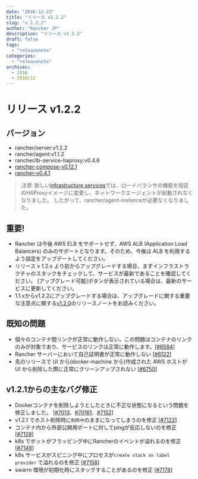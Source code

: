 ```yaml
---
date: "2016-12-23"
title: "リリース v1.2.2"
slug: "v.1.2.2" 
author: "Rancher JP"
description: "リリース v1.2.2"
draft: false
tags:
  - "releasenote"
categories:
  - "releasenote"
archives:
  - 2016
  - 2016/12
---
```

# リリース v1.2.2

## バージョン
* rancher/server:v1.2.2
* rancher/agent:v1.1.2
* rancher/lb-service-haproxy:v0.4.6
* [rancher-compose-v0.12.1](https://github.com/rancher/rancher-compose/releases/tag/v0.12.1)
* [rancher-v0.4.1](https://github.com/rancher/cli/releases/tag/v0.4.1)

> *注意:* 新しい[infrastructure services](http://docs.rancher.com/rancher/v1.2/en/rancher-services/)では、ロードバランサの機能を指定のHAProxyイメージに変更し、ネットワークエージェントが起動されなくなりました。 したがって、rancher/agent-instanceが必要なくなりました。

## 重要!
* Rancher は今後 AWS ELB をサポートせず、AWS ALB (Application Load Balancers) のみのサポートとなります。そのため、今後は ALB を利用するよう設定をアップデートしてください。
* リリース v 1.2.x より前からアップグレードする場合、まずインフラストラクチャのスタックをチェックして、サービスが最新であることを確認してください。 [アップグレード可能]ボタンが表示されている場合は、最新のサービスに更新してください。
* 1.1.xからv1.2.2にアップグレードする場合は、アップグレードに関する重要な注意点に関する[v1.2.0](https://github.com/rancher/rancher/releases/tag/v1.2.0)のリリースノートをお読みください。

## 既知の問題
* 個々のコンテナ間リンクが正常に動作しない。この問題はコンテナのリンクのみが対象であり、サービスのリンクは正常に動作します。[[#6584](https://github.com/rancher/rancher/issues/6584)]
* Rancher サーバーにおいて自己証明書が正常に動作しない [[#6122](https://github.com/rancher/rancher/issues/6122)]
* 先のリリースで UI から(docker-machine から)作成された AWS ホストが UI から削除した際に正常にクリーンアップされない [[#6750](https://github.com/rancher/rancher/issues/6750)]

## v1.2.1からの主なバグ修正
* Dockerコンテナを削除しようとしたときに不正な状態になるという問題を修正しました。 [[#7013](https://github.com/rancher/rancher/issues/7013)、[#70161](https://github.com/rancher/rancher/issues/7016)、[#7152](https://github.com/rancher/rancher/issues/7152)]
* v1.2.1 でホスト削除時に`削除中`のままになってしまうのを修正 [[#7122](https://github.com/rancher/rancher/issues/7122)]
* コンテナ内から外部公開用ポートに対してpingが反応しないのを修正 [[#7128](https://github.com/rancher/rancher/issues/7128)]
* k8s でポットがフラッピング中にRancherのイベントが溢れるのを修正 [[#7149](https://github.com/rancher/rancher/issues/7149)]
* k8s サービスがスピニング中にプロセスが`create stack on label provider` で溢れるのを修正 [[#7158](https://github.com/rancher/rancher/issues/7158)]
* swarm 環境が初期化時にスタックすることがあるのを修正 [[#7178](https://github.com/rancher/rancher/issues/7178)]